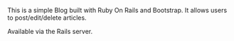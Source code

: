 This is a simple Blog built with Ruby On Rails and Bootstrap. It allows users to post/edit/delete articles.

Available via the Rails server.